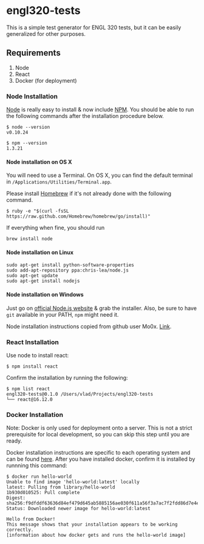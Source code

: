 # engl320-tests

This is a simple test generator for ENGL 320 tests, but it can be easily generalized for other purposes.

## Requirements

1. Node
2. React
3. Docker (for deployment)

### Node Installation

[Node](http://nodejs.org/) is really easy to install & now include [NPM](https://npmjs.org/).
You should be able to run the following commands after the installation procedure
below.

    $ node --version
    v0.10.24

    $ npm --version
    1.3.21

#### Node installation on OS X

You will need to use a Terminal. On OS X, you can find the default terminal in
`/Applications/Utilities/Terminal.app`.

Please install [Homebrew](http://brew.sh/) if it's not already done with the following command.

    $ ruby -e "$(curl -fsSL https://raw.github.com/Homebrew/homebrew/go/install)"

If everything when fine, you should run

    brew install node

#### Node installation on Linux

    sudo apt-get install python-software-properties
    sudo add-apt-repository ppa:chris-lea/node.js
    sudo apt-get update
    sudo apt-get install nodejs

#### Node installation on Windows

Just go on [official Node.js website](http://nodejs.org/) & grab the installer.
Also, be sure to have `git` available in your PATH, `npm` might need it.

Node installation instructions copied from github user Mo0x. [Link](https://gist.github.com/MoOx/4378f7c43f6e948e7216).

### React Installation

Use node to install react:

    $ npm install react
    
Confirm the installation by running the following:

    $ npm list react
    engl320-tests@0.1.0 /Users/vlad/Projects/engl320-tests
    └── react@16.12.0 
    
### Docker Installation

Note: Docker is only used for deployment onto a server. This is not a strict prerequisite for local development, so you can skip this step until you are ready.

Docker installation instructions are specific to each operating system and can be found [here](https://docs.docker.com/install/). After you have installed docker, confirm it is installed by runnning this command:

    $ docker run hello-world
    Unable to find image 'hello-world:latest' locally
    latest: Pulling from library/hello-world
    1b930d010525: Pull complete 
    Digest: sha256:f9dfddf63636d84ef479d645ab5885156ae030f611a56f3a7ac7f2fdd86d7e4e
    Status: Downloaded newer image for hello-world:latest

    Hello from Docker!
    This message shows that your installation appears to be working correctly.
    [information about how docker gets and runs the hello-world image]

    
